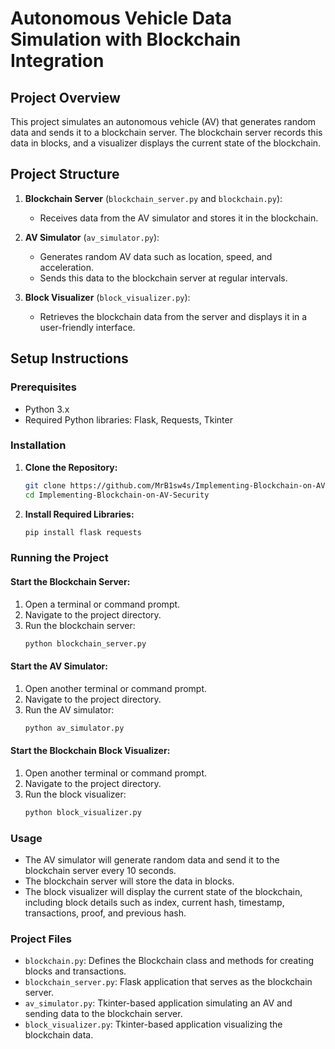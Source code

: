 # Autonomous Vehicle Data Simulation with Blockchain Integration

## Project Overview

This project simulates an autonomous vehicle (AV) that generates random data and sends it to a blockchain server. The blockchain server records this data in blocks, and a visualizer displays the current state of the blockchain.

## Project Structure

1. **Blockchain Server** (`blockchain_server.py` and `blockchain.py`): 
   - Receives data from the AV simulator and stores it in the blockchain.

2. **AV Simulator** (`av_simulator.py`):
   - Generates random AV data such as location, speed, and acceleration.
   - Sends this data to the blockchain server at regular intervals.

3. **Block Visualizer** (`block_visualizer.py`):
   - Retrieves the blockchain data from the server and displays it in a user-friendly interface.

## Setup Instructions

### Prerequisites

- Python 3.x
- Required Python libraries: Flask, Requests, Tkinter

### Installation

1. **Clone the Repository:**
   ```bash
   git clone https://github.com/MrB1sw4s/Implementing-Blockchain-on-AV-Security.git
   cd Implementing-Blockchain-on-AV-Security

2. **Install Required Libraries:**
   ```bash
   pip install flask requests
   ```

### Running the Project

#### Start the Blockchain Server:
1. Open a terminal or command prompt.
2. Navigate to the project directory.
3. Run the blockchain server:
   ```bash
   python blockchain_server.py
   ```

#### Start the AV Simulator:
1. Open another terminal or command prompt.
2. Navigate to the project directory.
3. Run the AV simulator:
   ```bash
   python av_simulator.py
   ```

#### Start the Blockchain Block Visualizer:
1. Open another terminal or command prompt.
2. Navigate to the project directory.
3. Run the block visualizer:
   ```bash
   python block_visualizer.py
   ```

### Usage
- The AV simulator will generate random data and send it to the blockchain server every 10 seconds.
- The blockchain server will store the data in blocks.
- The block visualizer will display the current state of the blockchain, including block details such as index, current hash, timestamp, transactions, proof, and previous hash.

### Project Files
- `blockchain.py`: Defines the Blockchain class and methods for creating blocks and transactions.
- `blockchain_server.py`: Flask application that serves as the blockchain server.
- `av_simulator.py`: Tkinter-based application simulating an AV and sending data to the blockchain server.
- `block_visualizer.py`: Tkinter-based application visualizing the blockchain data.

